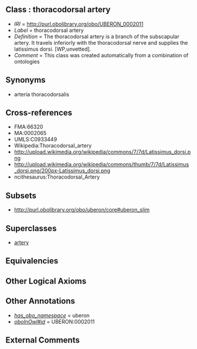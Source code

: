 
## Class : thoracodorsal artery

 * *IRI* = http://purl.obolibrary.org/obo/UBERON_0002011
 * *Label* = thoracodorsal artery
 * *Definition* = The thoracodorsal artery is a branch of the subscapular artery. It travels inferiorly with the thoracodorsal nerve and supplies the latissimus dorsi. [WP,unvetted].
 * *Comment* = This class was created automatically from a combination of ontologies

## Synonyms

 * arteria thoracodorsalis

## Cross-references

 * FMA:66320
 * MA:0002065
 * UMLS:C0933449
 * Wikipedia:Thoracodorsal_artery
 * http://upload.wikimedia.org/wikipedia/commons/7/7d/Latissimus_dorsi.png
 * http://upload.wikimedia.org/wikipedia/commons/thumb/7/7d/Latissimus_dorsi.png/200px-Latissimus_dorsi.png
 * ncithesaurus:Thoracodorsal_Artery

## Subsets

 * http://purl.obolibrary.org/obo/uberon/core#uberon_slim

## Superclasses

 * [artery](../../UBERON/37/UBERON_0001637.md)

## Equivalencies


## Other Logical Axioms


## Other Annotations

 * *[has_obo_namespace](../../ce/oboInOwl#hasOBONamespace.md)* = uberon
 * *[oboInOwl#id](../../id/oboInOwl#id.md)* = UBERON:0002011

## External Comments


